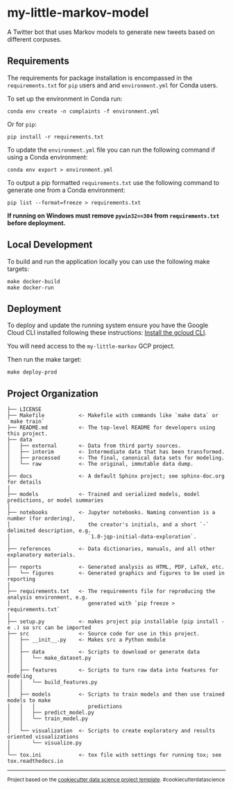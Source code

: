 my-little-markov-model
==============================

A Twitter bot that uses Markov models to generate new tweets based on different corpuses.

## Requirements

The requirements for package installation is encompassed in the `requirements.txt` for `pip` users and and `environment.yml` for Conda users.

To set up the environment in Conda run:
```
conda env create -n complaints -f environment.yml
```

Or for `pip`:  
```
pip install -r requirements.txt
```

To update the `environment.yml` file you can run the following command if using a Conda environment:
```
conda env export > environment.yml
```

To output a pip formatted `requirements.txt` use the following command to generate one from a Conda environment:

```
pip list --format=freeze > requirements.txt
```

**If running on Windows must remove `pywin32==304` from `requirements.txt` before deployment.**

## Local Development

To build and run the application locally you can use the following make targets:

```
make docker-build
make docker-run
```

## Deployment

To deploy and update the running system ensure you have the Google Cloud CLI installed following these instructions: [Install the gcloud CLI](https://cloud.google.com/sdk/docs/install).

You will need access to the `my-little-markov` GCP project.

Then run the make target:

```
make deploy-prod
```

Project Organization
------------

    ├── LICENSE
    ├── Makefile           <- Makefile with commands like `make data` or `make train`
    ├── README.md          <- The top-level README for developers using this project.
    ├── data
    │   ├── external       <- Data from third party sources.
    │   ├── interim        <- Intermediate data that has been transformed.
    │   ├── processed      <- The final, canonical data sets for modeling.
    │   └── raw            <- The original, immutable data dump.
    │
    ├── docs               <- A default Sphinx project; see sphinx-doc.org for details
    │
    ├── models             <- Trained and serialized models, model predictions, or model summaries
    │
    ├── notebooks          <- Jupyter notebooks. Naming convention is a number (for ordering),
    │                         the creator's initials, and a short `-` delimited description, e.g.
    │                         `1.0-jqp-initial-data-exploration`.
    │
    ├── references         <- Data dictionaries, manuals, and all other explanatory materials.
    │
    ├── reports            <- Generated analysis as HTML, PDF, LaTeX, etc.
    │   └── figures        <- Generated graphics and figures to be used in reporting
    │
    ├── requirements.txt   <- The requirements file for reproducing the analysis environment, e.g.
    │                         generated with `pip freeze > requirements.txt`
    │
    ├── setup.py           <- makes project pip installable (pip install -e .) so src can be imported
    ├── src                <- Source code for use in this project.
    │   ├── __init__.py    <- Makes src a Python module
    │   │
    │   ├── data           <- Scripts to download or generate data
    │   │   └── make_dataset.py
    │   │
    │   ├── features       <- Scripts to turn raw data into features for modeling
    │   │   └── build_features.py
    │   │
    │   ├── models         <- Scripts to train models and then use trained models to make
    │   │   │                 predictions
    │   │   ├── predict_model.py
    │   │   └── train_model.py
    │   │
    │   └── visualization  <- Scripts to create exploratory and results oriented visualizations
    │       └── visualize.py
    │
    └── tox.ini            <- tox file with settings for running tox; see tox.readthedocs.io


--------

<p><small>Project based on the <a target="_blank" href="https://drivendata.github.io/cookiecutter-data-science/">cookiecutter data science project template</a>. #cookiecutterdatascience</small></p>
